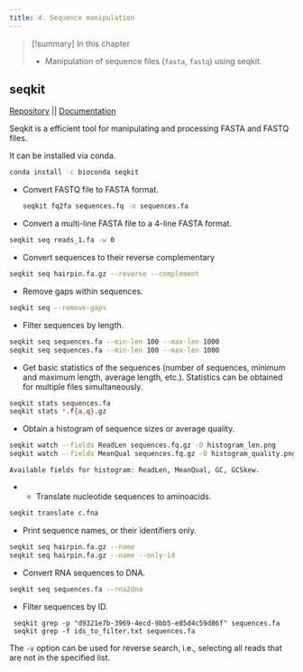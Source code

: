 ```yaml
---
title: 4. Sequence manipulation
---
```

>[!summary] In this chapter
> - Manipulation of sequence files (`fasta`, `fastq`) using seqkit.

## seqkit
[Repository](https://github.com/shenwei356/seqkit) || [Documentation](https://bioinf.shenwei.me/seqkit/usage/)

Seqkit is a efficient tool for manipulating and processing FASTA and FASTQ files.

It can be installed via conda.
```bash
conda install -c bioconda seqkit
```

- Convert FASTQ file to FASTA format.
	```bash
	seqkit fq2fa sequences.fq -o sequences.fa
	```

- Convert a multi-line FASTA file to a 4-line FASTA format.
```bash
seqkit seq reads_1.fa -w 0
```

- Convert sequences to their reverse complementary
 ```bash
 seqkit seq hairpin.fa.gz --reverse --complement
```

- Remove gaps within sequences.
```bash
seqkit seq --remove-gaps
```

- Filter sequences by length.
```bash
seqkit seq sequences.fa --min-len 100 --max-len 1000
seqkit seq sequences.fa --min-len 100 --max-len 1000
```

- Get basic statistics of the sequences (number of sequences, minimum and maximum length, average length, etc.). Statistics can be obtained for multiple files simultaneously.
```bash
seqkit stats sequences.fa
seqkit stats *.f{a,q}.gz
```

- Obtain a histogram of sequence sizes or average quality.
```bash
seqkit watch --fields ReadLen sequences.fq.gz -O histogram_len.png
seqkit watch --fields MeanQual sequences.fq.gz -O histogram_quality.png
```
	Available fields for histogram: ReadLen, MeanQual, GC, GCSkew.
	
- - Translate nucleotide sequences to aminoacids.
```bash
seqkit translate c.fna
```

- Print sequence names, or their identifiers only.
```bash
seqkit seq hairpin.fa.gz --name
seqkit seq hairpin.fa.gz --name --only-id
```

- Convert RNA sequences to DNA.
```bash
seqkit seq sequences.fa --rna2dna
```

- Filter sequences by ID.
```
 seqkit grep -p "d9321e7b-3969-4ecd-9bb5-e85d4c59d86f" sequences.fa
 seqkit grep -f ids_to_filter.txt sequences.fa
```
The `-v` option can be used for reverse search, i.e., selecting all reads that are not in the specified list.